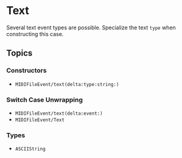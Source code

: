 # Text

Several text event types are possible. Specialize the text `type` when constructing this case.

## Topics

### Constructors

- ``MIDIFileEvent/text(delta:type:string:)``

### Switch Case Unwrapping

- ``MIDIFileEvent/text(delta:event:)``
- ``MIDIFileEvent/Text``

### Types

- ``ASCIIString``
